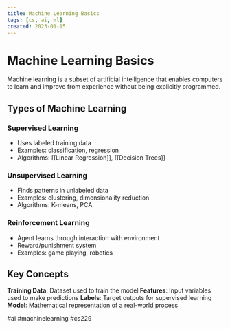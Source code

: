 ```yaml
---
title: Machine Learning Basics
tags: [cs, ai, ml]
created: 2023-01-15
---
```


# Machine Learning Basics

Machine learning is a subset of artificial intelligence that enables computers to learn and improve from experience without being explicitly programmed.

## Types of Machine Learning

### Supervised Learning
- Uses labeled training data
- Examples: classification, regression
- Algorithms: [[Linear Regression]], [[Decision Trees]]

### Unsupervised Learning
- Finds patterns in unlabeled data
- Examples: clustering, dimensionality reduction
- Algorithms: K-means, PCA

### Reinforcement Learning
- Agent learns through interaction with environment
- Reward/punishment system
- Examples: game playing, robotics

## Key Concepts

**Training Data**: Dataset used to train the model
**Features**: Input variables used to make predictions
**Labels**: Target outputs for supervised learning
**Model**: Mathematical representation of a real-world process

#ai #machinelearning #cs229
